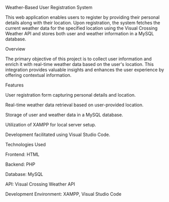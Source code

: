 Weather-Based User Registration System


This web application enables users to register by providing their personal details along with their location. Upon registration, the system fetches the current weather data for the specified location using the Visual Crossing Weather API and stores both user and weather information in a MySQL database.

Overview


The primary objective of this project is to collect user information and enrich it with real-time weather data based on the user's location. This integration provides valuable insights and enhances the user experience by offering contextual information.

Features


User registration form capturing personal details and location.

Real-time weather data retrieval based on user-provided location.

Storage of user and weather data in a MySQL database.

Utilization of XAMPP for local server setup.

Development facilitated using Visual Studio Code.

Technologies Used


Frontend: HTML

Backend: PHP

Database: MySQL

API: Visual Crossing Weather API

Development Environment: XAMPP, Visual Studio Code

